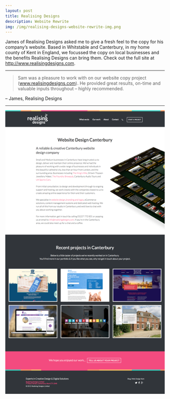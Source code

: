 ```yaml
---
layout: post
title: Realising Designs
description: Website Rewrite
img: /img/realising-designs-website-rewrite-img.png
---
```


James of Realising Designs asked me to give a fresh feel to the copy for his company’s website. Based in Whitstable and Canterbury, in my home county of Kent in England, we focussed the copy on local businesses and the benefits Realising Designs can bring them. Check out the full site at http://www.realisingdesigns.com.

---

>Sam was a pleasure to work with on our website copy project (www.realisingdesigns.com). He provided great results, on-time and valuable inputs throughout – highly recommended.

– James, Realising Designs

---

<img src="sh-rdl-canterbury.png">